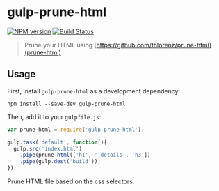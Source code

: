 # gulp-prune-html 
[![NPM version](https://badge.fury.io/js/gulp-prune-html.svg)](http://badge.fury.io/js/gulp-prune-html)
[![Build Status](https://travis-ci.org/hemanth/gulp-prune-html.svg)](https://travis-ci.org/hemanth/gulp-prune-html)

> Prune your HTML using [https://github.com/thlorenz/prune-html](prune-html)

## Usage

First, install `gulp-prune-html` as a development dependency:

```shell
npm install --save-dev gulp-prune-html
```

Then, add it to your `gulpfile.js`:

```javascript
var prune-html = require('gulp-prune-html');

gulp.task('default', function(){
  gulp.src('index.html')
    .pipe(prune-html(['h1', '.details', 'h3'])
    .pipe(gulp.dest('build'));
});
```
Prune HTML file based on the css selectors.

[travis-url]: http://travis-ci.org/hemanth/gulp-prune-html
[travis-image]: https://secure.travis-ci.org/lazd/gulp-prune-html.png?branch=master
[npm-url]: https://npmjs.org/package/gulp-prune-html
[npm-image]: https://badge.fury.io/js/gulp-repl.png

